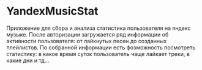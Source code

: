 # YandexMusicStat
Приложение для сбора и анализа статистика пользователя на яндекс музыке.
После авторизации загружается ряд информации об активности пользователя: от лайкнутых песен до созданных плейлистов.
По собранной информации есть фозможность посмотреть статистику: в какое время суток пользователь чаще лайкает треки, в какие дни и тд...
